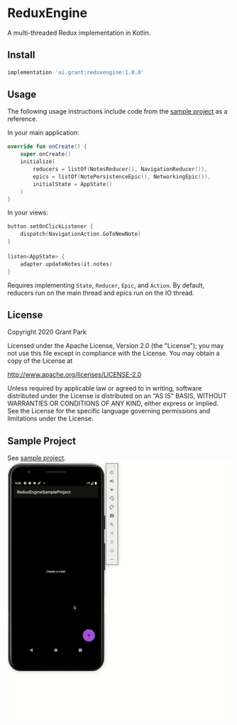 # ReduxEngine
A multi-threaded Redux implementation in Kotlin.  

## Install
```groovy
implementation 'ai.grant:reduxengine:1.0.0'
```

## Usage
The following usage instructions include code from the [sample project](https://github.com/grant-park/ReduxEngineSampleProject) as a reference.

In your main application:

```kotlin
override fun onCreate() {
    super.onCreate()
    initialize(
        reducers = listOf(NotesReducer(), NavigationReducer()),
        epics = listOf(NotePersistenceEpic(), NetworkingEpic()),
        initialState = AppState()
    )
}
```

In your views:

```kotlin
button.setOnClickListener {
    dispatch(NavigationAction.GoToNewNote)
}

listen<AppState> {
    adapter.updateNotes(it.notes)
}
```

Requires implementing `State`, `Reducer`, `Epic`, and `Action`. By default, reducers run on the main thread and epics run on the IO thread.

## License

Copyright 2020 Grant Park

Licensed under the Apache License, Version 2.0 (the "License");
you may not use this file except in compliance with the License.
You may obtain a copy of the License at

   http://www.apache.org/licenses/LICENSE-2.0

Unless required by applicable law or agreed to in writing, software
distributed under the License is distributed on an "AS IS" BASIS,
WITHOUT WARRANTIES OR CONDITIONS OF ANY KIND, either express or implied.
See the License for the specific language governing permissions and
limitations under the License.

## Sample Project
See [sample project](https://github.com/grant-park/ReduxEngineSampleProject).  
![](https://github.com/grant-park/ReduxEngineSampleProject/raw/master/demo.gif)
